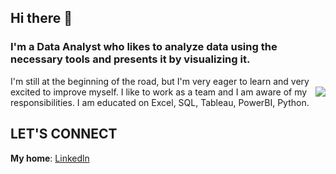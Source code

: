 ## Hi there 👋

### I'm a Data Analyst who likes to analyze data using the necessary tools and presents it by visualizing it.  
I'm still at the beginning of the road, but I'm very eager to learn and very excited to improve myself.  <img src ="https://images.anytask.com/resources/user/257cfe0d49459bec/task/1611723589513_post-social-data-for-publishers-tail.png" align="right">
I like to work as a team and I am aware of my responsibilities.  I am educated on Excel, SQL, Tableau, PowerBI, Python.

## LET'S CONNECT
**My home**: <a href= "https://www.linkedin.com/in/gulberin-heja-baran-90ab4224a/" >Linkedln</a>
